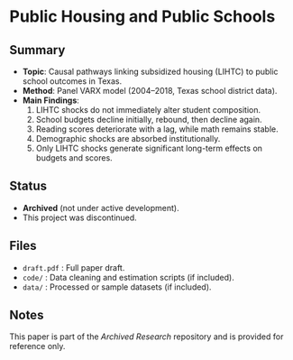 # Public Housing and Public Schools

## Summary
- **Topic**: Causal pathways linking subsidized housing (LIHTC) to public school outcomes in Texas.  
- **Method**: Panel VARX model (2004–2018, Texas school district data).  
- **Main Findings**:
  1. LIHTC shocks do not immediately alter student composition.  
  2. School budgets decline initially, rebound, then decline again.  
  3. Reading scores deteriorate with a lag, while math remains stable.  
  4. Demographic shocks are absorbed institutionally.  
  5. Only LIHTC shocks generate significant long-term effects on budgets and scores.  

## Status
- **Archived** (not under active development).  
- This project was discontinued.  

## Files
- `draft.pdf` : Full paper draft.  
- `code/` : Data cleaning and estimation scripts (if included).  
- `data/` : Processed or sample datasets (if included).  

## Notes
This paper is part of the *Archived Research* repository and is provided for reference only.  
